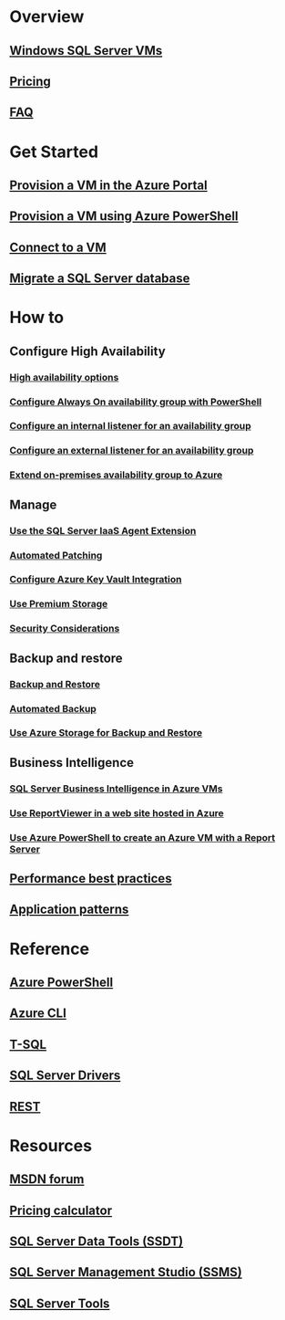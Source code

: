 # Overview
## [Windows SQL Server VMs](../sql/virtual-machines-windows-sql-server-iaas-overview.md?toc=%2fvirtual-machines%2fwindows%2fsqlclassic%2ftoc.json) 
## [Pricing](https://www.azure.cn/pricing/details/virtual-machines/)
## [FAQ](../sql/virtual-machines-windows-sql-server-iaas-faq.md?toc=%2fvirtual-machines%2fwindows%2fsqlclassic%2ftoc.json)

# Get Started
## [Provision a VM in the Azure Portal](../sql/virtual-machines-windows-portal-sql-server-provision.md?toc=%2fvirtual-machines%2fwindows%2fsqlclassic%2ftoc.json)
## [Provision a VM using Azure PowerShell](virtual-machines-windows-classic-ps-sql-create.md)
## [Connect to a VM](virtual-machines-windows-classic-sql-connect.md)
## [Migrate a SQL Server database](../sql/virtual-machines-windows-migrate-sql.md?toc=%2fvirtual-machines%2fwindows%2fsqlclassic%2ftoc.json)

# How to
## Configure High Availability
### [High availability options](../sql/virtual-machines-windows-sql-high-availability-dr.md?toc=%2fvirtual-machines%2fwindows%2fsqlclassic%2ftoc.json) 
### [Configure Always On availability group with PowerShell](virtual-machines-windows-classic-ps-sql-alwayson-availability-groups.md)
### [Configure an internal listener for an availability group](virtual-machines-windows-classic-ps-sql-int-listener.md)
### [Configure an external listener for an availability group](virtual-machines-windows-classic-ps-sql-ext-listener.md)
### [Extend on-premises availability group to Azure](virtual-machines-windows-classic-sql-onprem-availability.md)
## Manage
### [Use the SQL Server IaaS Agent Extension](virtual-machines-windows-classic-sql-server-agent-extension.md)
### [Automated Patching](virtual-machines-windows-classic-sql-automated-patching.md)
### [Configure Azure Key Vault Integration](virtual-machines-windows-classic-ps-sql-keyvault.md)
### [Use Premium Storage](virtual-machines-windows-classic-sql-server-premium-storage.md)
### [Security Considerations](../sql/virtual-machines-windows-sql-security.md?toc=%2fvirtual-machines%2fwindows%2fsqlclassic%2ftoc.json)
## Backup and restore
### [Backup and Restore](../sql/virtual-machines-windows-sql-backup-recovery.md?toc=%2fvirtual-machines%2fwindows%2fsqlclassic%2ftoc.json)
### [Automated Backup](virtual-machines-windows-classic-sql-automated-backup.md)
### [Use Azure Storage for Backup and Restore](../sql/virtual-machines-windows-use-storage-sql-server-backup-restore.md?toc=%2fvirtual-machines%2fwindows%2fsqlclassic%2ftoc.json)
## Business Intelligence
### [SQL Server Business Intelligence in Azure VMs](virtual-machines-windows-classic-ps-sql-bi.md)
### [Use ReportViewer in a web site hosted in Azure](virtual-machines-windows-classic-sql-server-reportviewer.md)
### [Use Azure PowerShell to create an Azure VM with a Report Server](virtual-machines-windows-classic-ps-sql-report.md)
## [Performance best practices](../sql/virtual-machines-windows-sql-performance.md?toc=%2fvirtual-machines%2fwindows%2fsqlclassic%2ftoc.json)
## [Application patterns](../sql/virtual-machines-windows-sql-server-app-patterns-dev-strategies.md?toc=%2fvirtual-machines%2fwindows%2fsqlclassic%2ftoc.json)

# Reference
## [Azure PowerShell](https://docs.microsoft.com/powershell/azure/overview?view=azuresmps-3.7.0)
## [Azure CLI](https://docs.azure.cn/zh-cn/cli/?view=azure-cli-latest)
## [T-SQL](https://docs.microsoft.com/sql/t-sql/language-reference)
## [SQL Server Drivers](https://docs.microsoft.com/sql/connect/sql-server-drivers)
## [REST](https://docs.microsoft.com/rest/api/)

# Resources
## [MSDN forum](https://social.msdn.microsoft.com/Forums/en-US/home?forum=WAVirtualMachinesforWindows&filter=alltypes&brandIgnore=True&sort=relevancedesc&searchTerm=SQL+Server)
## [Pricing calculator](https://www.azure.cn/pricing/calculator/)
## [SQL Server Data Tools (SSDT)](https://docs.microsoft.com/sql/ssdt/download-sql-server-data-tools-ssdt)
## [SQL Server Management Studio (SSMS)](https://docs.microsoft.com/sql/ssms/download-sql-server-management-studio-ssms)
## [SQL Server Tools](https://docs.microsoft.com/sql/tools/overview-sql-tools)
<!--ms.date: 02/05/2018-->